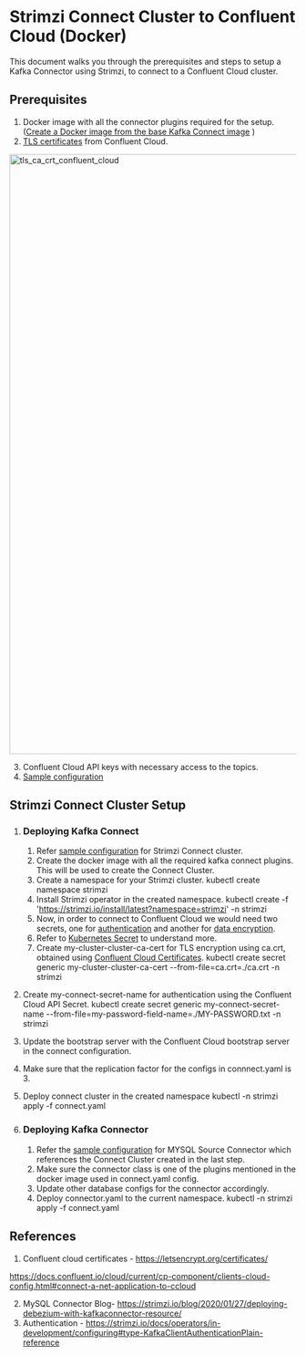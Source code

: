 # <a name="_1wcd6ofrjeuj"></a>Strimzi Connect Cluster to Confluent Cloud (Docker)

This document walks you through the prerequisites and steps to setup a Kafka Connector using Strimzi, to connect to a Confluent Cloud cluster.
## <a name="_5rja607z0n5"></a>Prerequisites
1. Docker image with all the connector plugins required for the setup.([Create a Docker image from the base Kafka Connect image](https://strimzi.io/docs/operators/in-development/deploying#creating-new-image-from-base-str) )
1. [TLS certificates](https://letsencrypt.org/certificates/) from Confluent Cloud.
<img width="1052" alt="tls_ca_crt_confluent_cloud" src="https://github.com/ck-stsse/strimzi/assets/143513451/95124c7e-0659-40d1-bbc8-43468954ce15">

3. Confluent Cloud API keys with necessary access to the topics.
4. [Sample configuration](https://github.com/ck-stsse/strimzi/tree/main/connect)
## <a name="_qwf7k8s4n901"></a>Strimzi Connect Cluster Setup
1. ### <a name="_wtyoza2j2me"></a>Deploying Kafka Connect
   1. Refer [sample configuration](https://github.com/ck-stsse/strimzi/blob/main/connect/connect.yaml) for Strimzi Connect cluster.
   1. Create the docker image with all the required kafka connect plugins. This will be used to create the Connect Cluster.
   1. Create a namespace for your Strimzi cluster.
      kubectl create namespace strimzi
   1. Install Strimzi operator in the created namespace.
      kubectl create -f 'https://strimzi.io/install/latest?namespace=strimzi' -n strimzi
   1. Now, in order to connect to Confluent Cloud we would need two secrets, one for [authentication](https://docs.confluent.io/cloud/current/access-management/authenticate/api-keys/api-keys.html#use-api-keys-to-control-access-in-ccloud) and another for [data encryption](https://docs.confluent.io/cloud/current/cp-component/clients-cloud-config.html#connect-a-net-application-to-ccloud).
   1. Refer to [Kubernetes Secret](https://kubernetes.io/docs/concepts/configuration/secret/) to understand more.
   1. Create my-cluster-cluster-ca-cert for TLS encryption using ca.crt, obtained using [Confluent Cloud Certificates](https://letsencrypt.org/certs/).
      kubectl create secret generic my-cluster-cluster-ca-cert --from-file=ca.crt=./ca.crt -n strimzi

1. Create my-connect-secret-name for authentication using the Confluent Cloud API Secret.
   kubectl create secret generic my-connect-secret-name --from-file=my-password-field-name=./MY-PASSWORD.txt -n strimzi
1. Update the bootstrap server with the Confluent Cloud bootstrap server in the connect configuration.
1. Make sure that the replication factor for the configs in connnect.yaml is 3.
1. Deploy connect cluster in the created namespace
   kubectl -n strimzi apply -f connect.yaml
1. ### <a name="_akliss3i1igd"></a>Deploying Kafka Connector
   1. Refer the [sample configuration](https://github.com/ck-stsse/strimzi/blob/main/connect/connector.yaml) for MYSQL Source Connector which references the Connect Cluster created in the last step.
   1. Make sure the connector class is one of the plugins mentioned in the docker image used in connect.yaml config.
   1. Update other database configs for the connector accordingly.
   1. Deploy connector.yaml to the current namespace.
      kubectl -n strimzi apply -f connect.yaml
## <a name="_sv1s5rcr2omw"></a>References
1. Confluent cloud certificates - <https://letsencrypt.org/certificates/>

<https://docs.confluent.io/cloud/current/cp-component/clients-cloud-config.html#connect-a-net-application-to-ccloud>

2. MySQL Connector Blog- <https://strimzi.io/blog/2020/01/27/deploying-debezium-with-kafkaconnector-resource/>
3. Authentication - <https://strimzi.io/docs/operators/in-development/configuring#type-KafkaClientAuthenticationPlain-reference>


